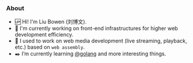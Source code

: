 ### About

- 🆙 Hi! I'm Liu Bowen (刘博文).
- 🔭 I'm currently working on front-end infrastructures for higher web development efficiency.
- 🤔 I used to work on web media development (live streaming, playback, etc.) based on `web assembly`.
- ✒️ I’m currently learning [@golang](https://github.com/golang/go) and more interesting things.

<!-- ![](https://www.codewars.com/users/lbwa/badges/micro) -->

<!-- <p align="center">
  <a href="https://github.com/lbwa?tab=repositories" target="_blank" rel="noopener noreferrer"><img src="https://github-readme-stats.vercel.app/api/top-langs/?username=lbwa&layout=compact&hide=html,css"/></a>
</p> -->

<!-- ### Languages and Tools

<code><img height="20" alt="javascript" src="https://raw.githubusercontent.com/github/explore/80688e429a7d4ef2fca1e82350fe8e3517d3494d/topics/javascript/javascript.png"></code>
<code><img height="20" alt="typescript" src="https://raw.githubusercontent.com/github/explore/80688e429a7d4ef2fca1e82350fe8e3517d3494d/topics/typescript/typescript.png"></code>
<code><img height="20" alt="react" src="https://raw.githubusercontent.com/github/explore/80688e429a7d4ef2fca1e82350fe8e3517d3494d/topics/react/react.png"></code>
<code><img height="20" alt="vue" src="https://raw.githubusercontent.com/github/explore/80688e429a7d4ef2fca1e82350fe8e3517d3494d/topics/vue/vue.png"></code> -->

<!-- ### Hi there 👋 -->

<!--
**lbwa/lbwa** is a ✨ _special_ ✨ repository because its `README.md` (this file) appears on your GitHub profile.

Here are some ideas to get you started:

- 🔭 I’m currently working on ...
- 🌱 I’m currently learning ...
- 👯 I’m looking to collaborate on ...
- 🤔 I’m looking for help with ...
- 💬 Ask me about ...
- 📫 How to reach me: ...
- 😄 Pronouns: ...
- ⚡ Fun fact: ...
-->
